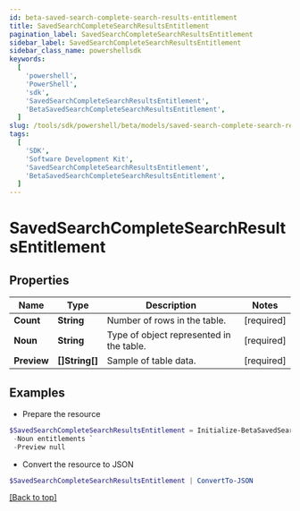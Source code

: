 ```yaml
---
id: beta-saved-search-complete-search-results-entitlement
title: SavedSearchCompleteSearchResultsEntitlement
pagination_label: SavedSearchCompleteSearchResultsEntitlement
sidebar_label: SavedSearchCompleteSearchResultsEntitlement
sidebar_class_name: powershellsdk
keywords:
  [
    'powershell',
    'PowerShell',
    'sdk',
    'SavedSearchCompleteSearchResultsEntitlement',
    'BetaSavedSearchCompleteSearchResultsEntitlement',
  ]
slug: /tools/sdk/powershell/beta/models/saved-search-complete-search-results-entitlement
tags:
  [
    'SDK',
    'Software Development Kit',
    'SavedSearchCompleteSearchResultsEntitlement',
    'BetaSavedSearchCompleteSearchResultsEntitlement',
  ]
---
```


# SavedSearchCompleteSearchResultsEntitlement

## Properties

| Name | Type | Description | Notes |
| --- | --- | --- | --- |
| **Count** | **String** | Number of rows in the table. | [required] |
| **Noun** | **String** | Type of object represented in the table. | [required] |
| **Preview** | **[]String[]** | Sample of table data. | [required] |

## Examples

- Prepare the resource

```powershell
$SavedSearchCompleteSearchResultsEntitlement = Initialize-BetaSavedSearchCompleteSearchResultsEntitlement  -Count 2 `
 -Noun entitlements `
 -Preview null
```

- Convert the resource to JSON

```powershell
$SavedSearchCompleteSearchResultsEntitlement | ConvertTo-JSON
```

[[Back to top]](#)
